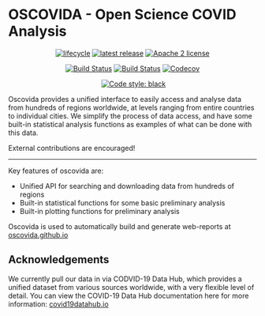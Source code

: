# OSCOVIDA - Open Science COVID Analysis

<p align="center">
    <a href="https://www.repostatus.org/#wip"><img alt="lifecycle" src="https://www.repostatus.org/badges/latest/wip.svg"/></a>
    <a href="https://github.com/oscovida/oscovida/releases/latest"><img alt="latest release" src="https://img.shields.io/github/release/oscovida/oscovida.svg"/></a>
    <a href="https://github.com/oscovida/oscovida/blob/master/LICENSE"><img alt="Apache 2 license" src="https://img.shields.io/github/license/oscovida/oscovida"/></a>
</p>

<p align="center">
    <a href="https://github.com/oscovida/oscovida/actions?query=workflow%3ATests"><img alt="Build Status" src="https://github.com/oscovida/oscovida/workflows/Tests/badge.svg"/></a>
    <a href="https://github.com/oscovida/oscovida/actions?query=workflow%3ANightly"><img alt="Build Status" src="https://github.com/oscovida/oscovida/workflows/Nightly/badge.svg"/></a>
    <a href="https://codecov.io/gh/oscovida/oscovida"><img alt="Codecov" src="https://codecov.io/gh/oscovida/oscovida/branch/dev/graph/badge.svg"/></a>
</p>

<p align="center">
    <a href="https://oscovida.github.io/oscovida/docs/"><img alt="" src="https://img.shields.io/badge/docs-dev-blue.svg"/></a>
    <a href="https://github.com/psf/black"><img alt="Code style: black" src="https://img.shields.io/badge/code%20style-black-000000.svg"/></a>
</p>

Oscovida provides a unified interface to easily access and analyse data from
hundreds of regions worldwide, at levels ranging from entire countries to
individual cities. We simplify the process of data access, and have some
built-in statistical analysis functions as examples of what can be done with
this data.

External contributions are encouraged!

----------

Key features of oscovida are:

* Unified API for searching and downloading data from hundreds of regions
* Built-in statistical functions for some basic preliminary analysis
* Built-in plotting functions for preliminary analysis

Oscovida is used to automatically build and generate web-reports at [oscovida.github.io](oscovida.github.io)

## Acknowledgements

We currently pull our data in via CODVID-19 Data Hub, which provides a unified
dataset from various sources worldwide, with a very flexible level of detail.
You can view the COVID-19 Data Hub documentation here for more information:
[covid19datahub.io](https://covid19datahub.io/index.html)
